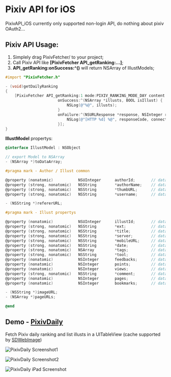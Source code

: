 Pixiv API for iOS
============

PixivAPI_iOS currently only supported non-login API, do nothing about pixiv OAuth2...

## Pixiv API Usage:

1. Simplely drag PixivFetcher/ to your project;
2. Call Pixiv API like **[PixivFetcher API_getRanking:...]**;
3. **API_getRanking:onSuccess:^()** will return NSArray of IllustModels;

```objective-c
#import "PixivFetcher.h"

- (void)getDailyRanking
{
    [PixivFetcher API_getRanking:1 mode:PIXIV_RANKING_MODE_DAY content:PIXIV_RANKING_CONTENT_ALL
                       onSuccess:^(NSArray *illusts, BOOL isIllust) {
                           NSLog(@"%@", illusts);
                       }
                       onFailure:^(NSURLResponse *response, NSInteger responseCode, NSData *data, NSError *connectionError) {
                           NSLog(@"[HTTP %d] %@", responseCode, connectionError);
                       }];
}
```

**IllustModel** propertys:

```objective-c
@interface IllustModel : NSObject

// export Model to NSArray
- (NSArray *)toDataArray;

#pragma mark - Author / Illust common

@property (nonatomic)           NSUInteger      authorId;       // data[1]
@property (strong, nonatomic)   NSString        *authorName;    // data[5]
@property (strong, nonatomic)   NSString        *thumbURL;      // data[6]
@property (strong, nonatomic)   NSString        *username;      // data[24]

- (NSString *)refererURL;

#pragma mark - Illust propertys

@property (nonatomic)           NSUInteger      illustId;       // data[0]
@property (strong, nonatomic)   NSString        *ext;           // data[2]
@property (strong, nonatomic)   NSString        *title;         // data[3]
@property (strong, nonatomic)   NSString        *server;        // data[4]
@property (strong, nonatomic)   NSString        *mobileURL;     // data[9]
@property (strong, nonatomic)   NSString        *date;          // data[12]
@property (strong, nonatomic)   NSArray         *tags;          // data[13] of NSString
@property (strong, nonatomic)   NSString        *tool;          // data[14]
@property (nonatomic)           NSInteger       feedbacks;      // data[15]
@property (nonatomic)           NSInteger       points;         // data[16]
@property (nonatomic)           NSInteger       views;          // data[17]
@property (strong, nonatomic)   NSString        *comment;       // data[18]
@property (nonatomic)           NSInteger       pages;          // data[19]
@property (nonatomic)           NSInteger       bookmarks;      // data[22]

- (NSString *)imageURL;
- (NSArray *)pageURLs;

@end
```

## Demo - [PixivDaily](https://github.com/upbit/PixivAPI_iOS/tree/master/examples/PixivDaily)

Fetch Pixiv daily ranking and list illusts in a UITableView (cache supported by [SDWebImage](https://github.com/rs/SDWebImage))

![PixivDaily Screenshot1](https://raw.github.com/upbit/PixivAPI_iOS/master/examples/screenshots/PixivDaily_01.png)

![PixivDaily Screenshot2](https://raw.github.com/upbit/PixivAPI_iOS/master/examples/screenshots/PixivDaily_02.png)

![PixivDaily iPad Screenshot](https://raw.github.com/upbit/PixivAPI_iOS/master/examples/screenshots/PixivDaily_03.png)
